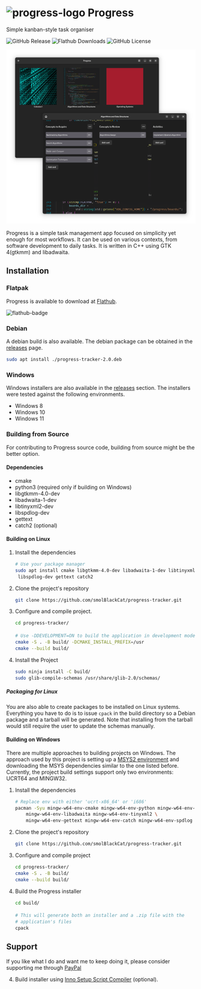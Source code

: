 # ![progress-logo] Progress

Simple kanban-style task organiser

![GitHub Release][github-release-badge]
![Flathub Downloads][flatpak-release-badge]
![GitHub License][github-licence]

![App Windows](pictures/progress-app-presentation.png)

Progress is a simple task management app focused on simplicity yet enough for
most workflows. It can be used on various contexts, from software development
to daily tasks. It is written in C++ using GTK 4(gtkmm) and libadwaita.

## Installation

### Flatpak

Progress is available to download at [Flathub][progress-flathub].

![flathub-badge][flathub-badge]

### Debian

A debian build is also available. The debian package can be obtained in the
[releases][github-release] page.

```sh
sudo apt install ./progress-tracker-2.0.deb
```

### Windows

Windows installers are also available in the [releases][github-release] section.
The installers were tested against the following environments.

- Windows 8
- Windows 10
- Windows 11

### Building from Source

For contributing to Progress source code, building from source might be the
better option.

#### Dependencies

- cmake
- python3 (required only if building on Windows)
- libgtkmm-4.0-dev
- libadwaita-1-dev
- libtinyxml2-dev
- libspdlog-dev
- gettext
- catch2 (optional)

#### Building on Linux

1. Install the dependencies

   ```sh
   # Use your package manager
   sudo apt install cmake libgtkmm-4.0-dev libadwaita-1-dev libtinyxml2-dev \
    libspdlog-dev gettext catch2
   ```

2. Clone the project's repository

   ```sh
   git clone https://github.com/smolBlackCat/progress-tracker.git
   ```

3. Configure and compile project.

   ```sh
   cd progress-tracker/

   # Use -DDEVELOPMENT=ON to build the application in development mode
   cmake -S . -B build/ -DCMAKE_INSTALL_PREFIX=/usr
   cmake --build build/
   ```

4. Install the Project

   ```sh
   sudo ninja install -C build/
   sudo glib-compile-schemas /usr/share/glib-2.0/schemas/
   ```

##### Packaging for Linux

You are also able to create packages to be installed on Linux systems.
Everything you have to do is to issue `cpack` in the build directory so a Debian
package and a tarball will be generated. Note that installing from the tarball
would still require the user to update the schemas manually.

#### Building on Windows

There are multiple approaches to building projects on Windows. The approach used
by this project is setting up a [MSYS2 environment](https://www.msys2.org/) and
downloading the MSYS dependencies similar to the one listed before. Currently,
the project build settings support only two environments: UCRT64 and MINGW32.

1. Install the dependencies

   ```sh
   # Replace env with either 'ucrt-x86_64' or 'i686'
   pacman -Syu mingw-w64-env-cmake mingw-w64-env-python mingw-w64-env-gtkmm4 \
       mingw-w64-env-libadwaita mingw-w64-env-tinyxml2 \
       mingw-w64-env-gettext mingw-w64-env-catch mingw-w64-env-spdlog mingw-w64-env-nsis git
   ```

2. Clone the project's repository

   ```sh
   git clone https://github.com/smolBlackCat/progress-tracker.git
   ```

3. Configure and compile project

   ```sh
   cd progress-tracker/
   cmake -S . -B build/
   cmake --build build/
   ```

4. Build the Progress installer

   ```sh
   cd build/

   # This will generate both an installer and a .zip file with the
   # application's files
   cpack
   ```

## Support

If you like what I do and want me to keep doing it, please consider
supporting me through [PayPal][paypal-link]


4. Build installer using
[Inno Setup Script Compiler](https://jrsoftware.org/isinfo.php) (optional).

[paypal-link]: https://www.paypal.com/donate/?hosted_button_id=9E5ELM2GFRU7U
[progress-logo]: data/io.github.smolblackcat.Progress.svg
[progress-flathub]: https://flathub.org/apps/io.github.smolblackcat.Progress
[github-release]: https://github.com/smolBlackCat/progress-tracker/releases
[flathub-badge]: https://flathub.org/assets/badges/flathub-badge-i-en.png
[github-release-badge]: https://img.shields.io/github/v/release/smolBlackCat/progress-tracker?logo=github
[flatpak-release-badge]: https://img.shields.io/flathub/downloads/io.github.smolblackcat.Progress?logo=flathub
[github-licence]: https://img.shields.io/github/license/smolBlackCat/progress-tracker
